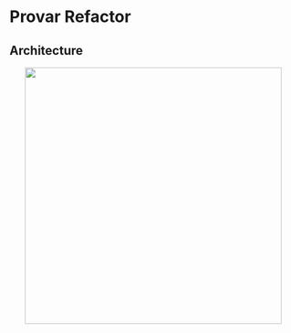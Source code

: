 # Provar Refactor

## Architecture

<p align="center">
    <img src="https://user-images.githubusercontent.com/8760590/129457113-d1d47815-95aa-4c2d-82de-e4c1ada402b2.png" width="450">
</p>

## 